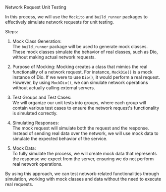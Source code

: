 Network Request Unit Testing

In this process, we will use the `Mockito` and `build_runner` packages to effectively simulate network requests for unit testing.

Steps:

1. Mock Class Generation:  
   The `build_runner` package will be used to generate mock classes. These mock classes simulate the behavior of real classes, such as Dio, without making actual network requests.
   
2. Purpose of Mocking:
   Mocking creates a class that mimics the real functionality of a network request. For instance, `MockDio()` is a mock instance of Dio. If we were to use `Dio()`, it would perform a real
   request. However, by using `MockDio()`, we can simulate network operations without actually calling external servers.

3. Test Groups and Test Cases:  
   We will organize our unit tests into groups, where each group will contain various test cases to ensure the network request's functionality is simulated correctly.

4. Simulating Responses:  
   The mock request will simulate both the request and the response. Instead of sending real data over the network, we will use mock data to simulate the expected behavior of the service.

5. Mock Data:  
   To fully simulate the process, we will create mock data that represents the response we expect from the server, ensuring we do not perform real network operations.

By using this approach, we can test network-related functionalities through simulation, working with mock classes and data without the need to execute real requests.